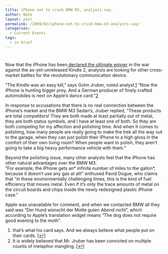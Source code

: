 ```yaml
---
title: iPhone set to crush BMW M3, analysts say.
author: Nate
layout: post
permalink: /2009/02/iphone-set-to-crush-bmw-m3-analysts-say/
categories:
  - Current Events
tags:
  - in brief
---
```

# 

Now that the iPhone has been[ declared the ultimate winner][1] in the war against the as-yet-unreleased Kindle 2, analysts are looking for other cross-market battles for the revolutionary communication device.

 [1]: http://www.macworld.com/article/138738/2009/02/kindlevsiphone.html

“The Kindle was an easy kill,” says Gohn Jruber, noted analyst.[1][2] “Now the iPhone is hunting bigger prey. And a German producer of finely crafted automobiles is next on Apple’s dance card.”[2][3] 

 [2]: #footnote_0_350 "that’s what his card says. And we always believe what people put on their cards."
 [3]: #footnote_1_350 "It is widely believed that Mr. Jruber has been convicted on multiple counts of metaphor mangling."

In response to accusations that there is no real connection between the iPhone’s market and the BMW M3 Sedan’s, Jruber replied, “These products are total competitors! They are both made at least partially out of metal, they are both status symbols, and I have at least one of both. So they are both competing for my affection and polishing time. And when it comes to polishing, how many people are really going to make the trek all the way out to the garage, when they can just polish their iPhone to a high gloss in the comfort of their own living room? When people want to polish, they aren’t going to take a big heavy performance vehicle with them.”

Beyond the polishing issue, many other analysts feel that the iPhone has other natural advantages over the BMW M3.  
“For example; the iPhone gets an* infinite number of miles to the gallon*, because it doesn’t use any gas at all!” enthused Pavid Dogue, who claims that “in these environmentally challenging times, this is the kind of fuel efficiency that moves metal. Even if it’s only the trace amounts of metal on the circuit boards and chips inside the newly redesigned plastic iPhone case.”

Apple was unavailable for comment, and when we contacted BMW all they said was “Der Hund wünscht der Motte guten Abend nicht”, which according to Apple’s translation widget means “The dog does not require good evening to the moth”.

1.  that’s what his card says. And we always believe what people put on their cards. [[↩][4]]
2.  It is widely believed that Mr. Jruber has been convicted on multiple counts of metaphor mangling. [[↩][5]]

 [4]: #identifier_0_350
 [5]: #identifier_1_350